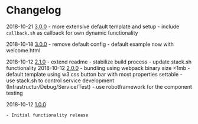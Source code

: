 # Changelog


2018-10-21 [3.0.0]
    - more extensive default template and setup
    - include `callback.sh` as callback for own dynamic functionality

2018-10-18 [3.0.0]
    - remove default config
    - default example now with welcome.html    

2018-10-12 [2.1.0]
	- extend readme
	- stabilize build process
	- update stack.sh functionality
2018-10-12 [2.0.0]
	- bundling using webpack binary size <1mb
	- default template using w3.css button bar with most properties settable
	- use stack.sh to control service development (Infrastructur/Debug/Service/Test)
	- use robotframework for the component testing

	
2018-10-12 [1.0.0]

	- Initial functionality release
              
[unreleased]: https://github.com/FrontendSolutionsGmbH/ufp-env-handlebars-docker/compare/4.0.0-develop
[4.0.0]: https://github.com/FrontendSolutionsGmbH/ufp-env-handlebars-docker/compare/3.1.0-4.0.0
[3.0.0]: https://github.com/FrontendSolutionsGmbH/ufp-env-handlebars-docker/compare/2.1.0-3.1.0
[2.1.0]: https://github.com/FrontendSolutionsGmbH/ufp-env-handlebars-docker/compare/2.0.0-2.1.0
[2.0.0]: https://github.com/FrontendSolutionsGmbH/ufp-env-handlebars-docker/compare/1.0.0-2.0.0
[1.0.0]: https://github.com/FrontendSolutionsGmbH/ufp-env-handlebars-docker/commits/1.0.0
